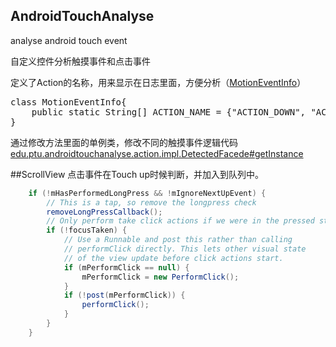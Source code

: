 ## AndroidTouchAnalyse
 analyse android touch event


自定义控件分析触摸事件和点击事件

定义了Action的名称，用来显示在日志里面，方便分析（[MotionEventInfo](https://github.com/rickgit/AndroidTouchAnalyse/blob/master/app/src/main/java/edu/ptu/androidtouchanalyse/data/MotionEventInfo.java)）
<pre>
class MotionEventInfo{
    public static String[] ACTION_NAME = {"ACTION_DOWN", "ACTION_UP", "ACTION_MOVE", "ACTION_CANCEL"};
}
</pre>

通过修改方法里面的单例类，修改不同的触摸事件逻辑代码
[edu.ptu.androidtouchanalyse.action.impl.DetectedFacede#getInstance](https://github.com/rickgit/AndroidTouchAnalyse/blob/master/app/src/main/java/edu/ptu/androidtouchanalyse/action/impl/DetectedFacede.java)


##ScrollView
点击事件在Touch up时候判断，并加入到队列中。

``` java
    if (!mHasPerformedLongPress && !mIgnoreNextUpEvent) {
        // This is a tap, so remove the longpress check
        removeLongPressCallback();
        // Only perform take click actions if we were in the pressed state
        if (!focusTaken) {
            // Use a Runnable and post this rather than calling
            // performClick directly. This lets other visual state
            // of the view update before click actions start.
            if (mPerformClick == null) {
                mPerformClick = new PerformClick();
            }
            if (!post(mPerformClick)) {
                performClick();
            }
        }
    }
```